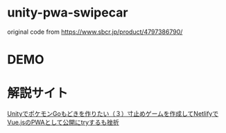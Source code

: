# unity-pwa-swipecar
original code from https://www.sbcr.jp/product/4797386790/

# DEMO
 

# 解説サイト
[UnityでポケモンGoもどきを作りたい（３）寸止めゲームを作成してNetlifyでVue.jsのPWAとして公開にtryするも挫折](https://i-doctor.sakura.ne.jp/font/?p=39777)


